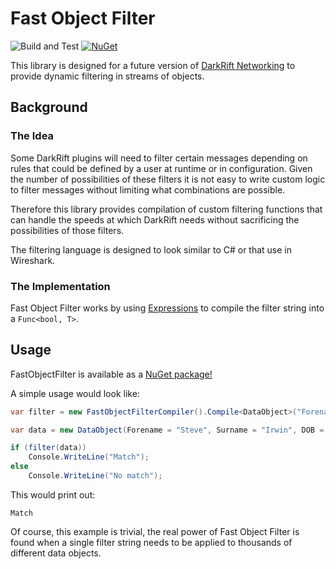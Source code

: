 # Fast Object Filter
![Build and Test](https://github.com/DarkRiftNetworking/fast-object-filter/workflows/Build%20and%20Test/badge.svg) [![NuGet](https://buildstats.info/nuget/FastObjectFilter)](https://www.nuget.org/packages/FastObjectFilter/)

This library is designed for a future version of [DarkRift Networking](https://github.com/DarkRiftNetworking/DarkRift) to provide dynamic filtering in streams of objects.

## Background
### The Idea
Some DarkRift plugins will need to filter certain messages depending on rules that could be defined by a user at runtime or in configuration. Given the number of possibilities of these filters it is not easy to write custom logic to filter messages without limiting what combinations are possible.

Therefore this library provides compilation of custom filtering functions that can handle the speeds at which DarkRift needs without sacrificing the possibilities of those filters.

The filtering language is designed to look similar to C# or that use in Wireshark.

### The Implementation
Fast Object Filter works by using [Expressions](https://docs.microsoft.com/en-us/dotnet/csharp/programming-guide/statements-expressions-operators/expressions) to compile the filter string into a `Func<bool, T>`.

## Usage
FastObjectFilter is available as a [NuGet package!](https://www.nuget.org/packages/FastObjectFilter/)

A simple usage would look like:
```csharp
var filter = new FastObjectFilterCompiler().Compile<DataObject>("Forename == \"Steve\"");

var data = new DataObject(Forename = "Steve", Surname = "Irwin", DOB = new DateTime(1962, 9, 22), LikesCats = true);

if (filter(data))
    Console.WriteLine("Match");
else
    Console.WriteLine("No match");
```

This would print out:
```
Match
```

Of course, this example is trivial, the real power of Fast Object Filter is found when a single filter string needs to be applied to thousands of different data objects.
